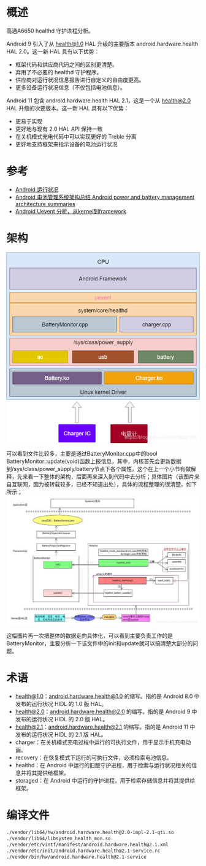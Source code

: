 # 概述

高通A6650 healthd 守护进程分析。 

Android 9 引入了从 health@1.0 HAL 升级的主要版本 android.hardware.health HAL 2.0。这一新 HAL 具有以下优势：

* 框架代码和供应商代码之间的区别更清楚。
* 弃用了不必要的 healthd 守护程序。
* 供应商对运行状况信息报告进行自定义的自由度更高。
* 更多设备运行状况信息（不仅包括电池信息）。

Android 11 包含 android.hardware.health HAL 2.1，这是一个从 health@2.0 HAL 升级的次要版本。这一新 HAL 具有以下优势：

* 更易于实现
* 更好地与现有 2.0 HAL API 保持一致
* 在关机模式充电代码中可以实现更好的 Treble 分离
* 更好地支持框架来指示设备的电池运行状况

# 参考

* [Android 运行状况](https://source.android.com/devices/tech/health?hl=zh-cn)
* [Android 电池管理系统架构总结 Android power and battery management architecture summaries](https://blog.csdn.net/u010632165/article/details/88651035)
* [Android Uevent 分析，从kernel到framework](https://blog.csdn.net/dfysy/article/details/7330919)

# 架构

![0014_0000.png](images/0014_0000.png)

可以看到文件比较多，主要是通过BatteryMonitor.cpp中的bool BatteryMonitor::update(void)函数上报信息，其中，内核首先会更新数据到/sys/class/power_supply/battery节点下各个属性，这个在上一个小节有做解释，先来看一下整体的架构，后面再来深入到代码中去分析；具体图片（该图片来自互联网，因为被转载较多，已经不知道出处），具体的流程整理的很清楚，如下所示；
![0014_0001.png](images/0014_0001.png)

这幅图片再一次把整体的数据走向具体化，可以看到主要负责工作的是BatteryMonitor，主要分析一下该文件中的init和update就可以搞清楚大部分的问题。

# 术语

* health@1.0：android.hardware.health@1.0 的缩写。指的是 Android 8.0 中发布的运行状况 HIDL 的 1.0 版 HAL。
* health@2.0：android.hardware.health@2.0 的缩写。指的是 Android 9 中发布的运行状况 HIDL 的 2.0 版 HAL。
* health@2.1：android.hardware.health@2.1 的缩写。指的是 Android 11 中发布的运行状况 HIDL 的 2.1 版 HAL。
* charger：在关机模式充电过程中运行的可执行文件，用于显示手机充电动画。
* recovery：在恢复模式下运行的可执行文件，必须检索电池信息。
* healthd：在 Android 中运行的旧版守护进程，用于检索与运行状况相关的信息并将其提供给框架。
* storaged：在 Android 中运行的守护进程，用于检索存储信息并将其提供给框架。

# 编译文件

```log
./vendor/lib64/hw/android.hardware.health@2.0-impl-2.1-qti.so
./vendor/lib64/libsystem_health_mon.so
./vendor/etc/vintf/manifest/android.hardware.health@2.1.xml
./vendor/etc/init/android.hardware.health@2.1-service.rc
./vendor/bin/hw/android.hardware.health@2.1-service
```